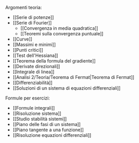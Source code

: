 Argomenti teoria:
- [[Serie di potenze]]
- [[Serie di Fourier]]
	- [[Convergenza in media quadratica]]
	- [[Teoremi sulla convergenza puntuale]]
- [[Curve]]
- [[Massimi e minimi]]
- [[Punti critici]]
- [[Test dell'Hessiana]]
- [[Teorema della formula del gradiente]]
- [[Derivate direzionali]]
- [[Integrale di linea]]
- [[Analisi 2/Teoria/Teorema di Fermat|Teorema di Fermat]]
- [[Differenziabilità]]
- [[Soluzioni di un sistema di equazioni differenziali]]

Formule per esercizi:
- [[Formule integrali]]
- [[Risoluzione sistema]]
- [[Studio stabilità sistemi]]
- [[Piano delle fasi di un sistema]]
- [[Piano tangente a una funzione]]
- [[Risoluzione equazioni differenziali]]